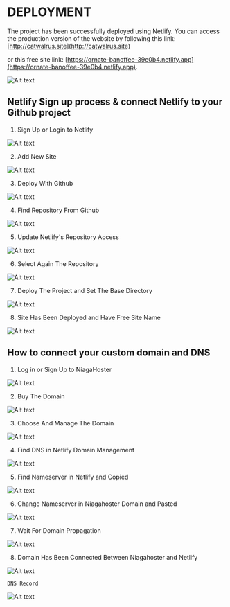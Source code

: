 
# DEPLOYMENT  

The project has been successfully deployed using Netlify. You can access the production version of the website by following this link: [http://catwalrus.site](http://catwalrus.site) 

or this free site link: [https://ornate-banoffee-39e0b4.netlify.app](https://ornate-banoffee-39e0b4.netlify.app).

![Alt text](readme_assets/img1.png)

## Netlify Sign up process & connect Netlify to your Github project

1. Sign Up or Login to Netlify

![Alt text](readme_assets/img2.png)

2. Add New Site

![Alt text](readme_assets/img3.png)

3. Deploy With Github

![Alt text](readme_assets/img4.png)

4. Find Repository From Github 

![Alt text](readme_assets/img5.png)

5. Update Netlify's Repository Access

![Alt text](readme_assets/img6.png)

6. Select Again The Repository 

![Alt text](readme_assets/img7.png)

7. Deploy The Project and Set The Base Directory

![Alt text](readme_assets/img8.png)

8. Site Has Been Deployed and Have Free Site Name

![Alt text](readme_assets/img9.png)

## How to connect your custom domain and DNS

1. Log in or Sign Up to NiagaHoster

![Alt text](readme_assets/img10.png)

2. Buy The Domain

![Alt text](readme_assets/img11.png)

3. Choose And Manage The Domain 

![Alt text](readme_assets/img12.png)

4. Find DNS in Netlify Domain Management

![Alt text](readme_assets/img13.png)

5. Find Nameserver in Netlify and Copied

![Alt text](readme_assets/img14.png)

6. Change Nameserver in Niagahoster Domain and Pasted

![Alt text](readme_assets/img15.png)

7. Wait For Domain Propagation 

![Alt text](readme_assets/img16.png)

8. Domain Has Been Connected Between Niagahoster and Netlify

![Alt text](readme_assets/img17.png)

    DNS Record

![Alt text](readme_assets/img18.png)

